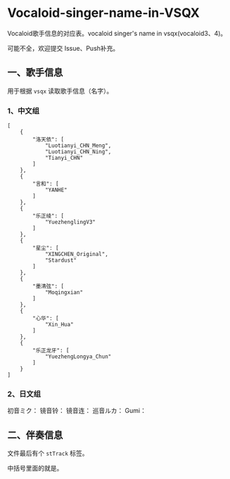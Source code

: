 # Vocaloid-singer-name-in-VSQX
Vocaloid歌手信息的对应表。vocaloid singer's name in vsqx(vocaloid3、4)。

可能不全，欢迎提交 Issue、Push补充。

## 一、歌手信息
用于根据 `vsqx` 读取歌手信息（名字）。

### 1、中文组

```
[
    {
        "洛天依": [
            "Luotianyi_CHN_Meng", 
            "Luotianyi_CHN_Ning", 
            "Tianyi_CHN"
        ]
    }, 
    {
        "言和": [
            "YANHE"
        ]
    }, 
    {
        "乐正绫": [
            "YuezhenglingV3"
        ]
    }, 
    {
        "星尘": [
            "XINGCHEN_Original",
            "Stardust"
        ]
    }, 
    {
        "墨清弦": [
            "Moqingxian"
        ]
    }, 
    {
        "心华": [
            "Xin_Hua"
        ]
    }, 
    {
        "乐正龙牙": [
            "YuezhengLongya_Chun"
        ]
    }
]
```

### 2、日文组
初音ミク：
镜音铃：
镜音连：
巡音ルカ：
Gumi：




## 二、伴奏信息
文件最后有个 `stTrack` 标签。

> <filePath><![CDATA[【洛天依】XXXXX.wav]]></filePath>

中括号里面的就是。

